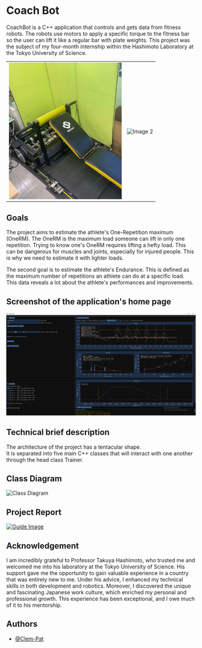
# Coach Bot

CoachBot is a C++ application that controls and gets data from fitness robots. 
The robots use motors to apply a specific torque to the fitness bar so the user can lift it like a regular bar with plate weights. 
This project was the subject of my four-month internship within the Hashimoto Laboratory at the Tokyo University of Science. 

<table>
  <tr>
    <td><img src="resources/robot1.jpg" alt="Image 1" width="300"/></td>
    <td><img src="https://github.com/Clem-Pat/TrainerBot/blob/main/resources/robot2.jpg" alt="Image 2" width="300"/></td>
  </tr>
</table>

## Goals 

The project aims to estimate the athlete's One-Repetition maximum (OneRM). The OneRM is the maximum load someone can lift in only one repetition. Trying to know one's OneRM requires lifting a hefty load. This can be dangerous for muscles and joints, especially for injured people. This is why we need to estimate it with lighter loads. 

The second goal is to estimate the athlete's Endurance. This is defined as the maximum number of repetitions an athlete can do at a specific load. This data reveals a lot about the athlete's performances and improvements.  


## Screenshot of the application's home page
![ImageApp](resources/homePage2.png)


## Technical brief description

The architecture of the project has a tentacular shape.   
It is separated into five main C++ classes that will interact with one another through the head class Trainer.


## Class Diagram
![Class Diagram](https://github.com/Clem-Pat/TrainerBot/blob/main/resources/ClassDiagram_1.1.1.png)



## Project Report
<a href="resources/Clement_PATRIZIO_Internship_report.pdf">
  <img src="https://static.vecteezy.com/system/resources/previews/023/234/824/original/pdf-icon-red-and-white-color-for-free-png.png" alt="Guide Image" width="70" height="70">
</a>


## Acknowledgement 

I am incredibly grateful to Professor Takuya Hashimoto, who trusted me and welcomed me into his laboratory at the Tokyo University of Science. His support gave me the opportunity to gain valuable experience in a country that was entirely new to me. Under his advice, I enhanced my technical skills in both development and robotics. Moreover, I discovered the unique and fascinating Japanese work culture, which enriched my personal and professional growth. This experience has been exceptional, and I owe much of it to his mentorship.


## Authors

- [@Clem-Pat](https://www.github.com/Clem-Pat)


